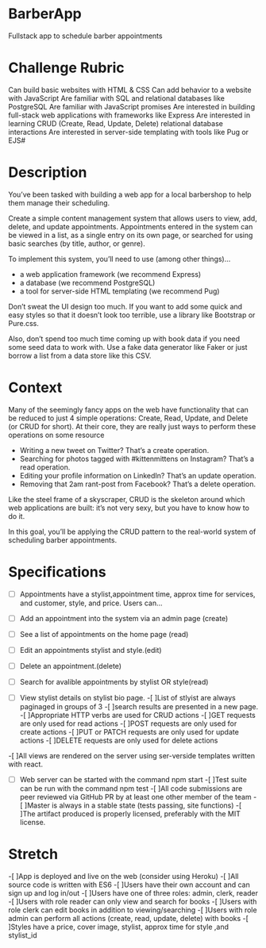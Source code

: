 # BarberApp
Fullstack app to schedule barber appointments
# Challenge Rubric

Can build basic websites with HTML & CSS
Can add behavior to a website with JavaScript
Are familiar with SQL and relational databases like PostgreSQL
Are familiar with JavaScript promises
Are interested in building full-stack web applications with frameworks like Express
Are interested in learning CRUD (Create, Read, Update, Delete) relational database interactions
Are interested in server-side templating with tools like Pug or EJS#

# Description

You’ve been tasked with building a web app for a local barbershop to help them manage their scheduling.

Create a simple content management system that allows users to view, add, delete, and update appointments. Appointments entered in the system can be viewed in a list, as a single entry on its own page, or searched for using basic searches (by title, author, or genre).

To implement this system, you’ll need to use (among other things)…

- a web application framework (we recommend Express)
- a database (we recommend PostgreSQL)
- a tool for server-side HTML templating (we recommend Pug)

Don’t sweat the UI design too much. If you want to add some quick and easy styles so that it doesn’t look too terrible, use a library like Bootstrap or Pure.css.

Also, don’t spend too much time coming up with book data if you need some seed data to work with. Use a fake data generator like Faker or just borrow a list from a data store like this CSV.

 # Context

 Many of the seemingly fancy apps on the web have functionality that can be reduced to just 4 simple operations: Create, Read, Update, and Delete (or CRUD for short). At their core, they are really just ways to perform these operations on some resource

 - Writing a new tweet on Twitter? That’s a create operation.
- Searching for photos tagged with #kittenmittens on Instagram? That’s a read operation.
- Editing your profile information on LinkedIn? That’s an update operation.
- Removing that 2am rant-post from Facebook? That’s a delete operation.

Like the steel frame of a skyscraper, CRUD is the skeleton around which web applications are built: it’s not very sexy, but you have to know how to do it.

In this goal, you’ll be applying the CRUD pattern to the real-world system of
scheduling barber appointments.


# Specifications

 -[ ] Appointments have a stylist,appointment time, approx time for services, and customer, style, and price.
 Users can...

  -[ ] Add an appointment into the system via an admin page (create)
  -[ ] See a list of appointments on the home page (read)
  -[ ] Edit an appointments stylist and style.(edit)
  -[ ] Delete an appointment.(delete)
  -[ ] Search for avalible appointments by stylist OR style(read)
  -[ ] View stylist details on stylist bio page.
  -[ ]List of stlyist are always paginaged in groups of 3
  -[ ]search results are presented in a new page.
  -[ ]Appropriate HTTP verbs are used for CRUD actions
 -[ ]GET requests are only used for read actions
 -[ ]POST requests are only used for create actions
 -[ ]PUT or PATCH requests are only used for update actions
 -[ ]DELETE requests are only used for delete actions

 -[ ]All views are rendered on the server using ser-verside templates written with react.
 -[ ] Web server can be started with the command npm start
  -[ ]Test suite can be run with the command npm test
  -[ ]All code submissions are peer reviewed via GitHub PR by at least one other member of the team
  -[ ]Master is always in a stable state (tests passing, site functions)
  -[ ]The artifact produced is properly licensed, preferably with the MIT license.

# Stretch

  -[ ]App is deployed and live on the web (consider using Heroku)
  -[ ]All source code is written with ES6
  -[ ]Users have their own account and can sign up and log in/out
  -[ ]Users have one of three roles: admin, clerk, reader
    -[ ]Users with role reader can only view and search for books
    -[ ]Users with role clerk can edit books in addition to viewing/searching
    -[ ]Users with role admin can perform all actions (create, read, update, delete) with books
  -[ ]Styles have a price, cover image, stylist, approx time for style ,and stylist_id
